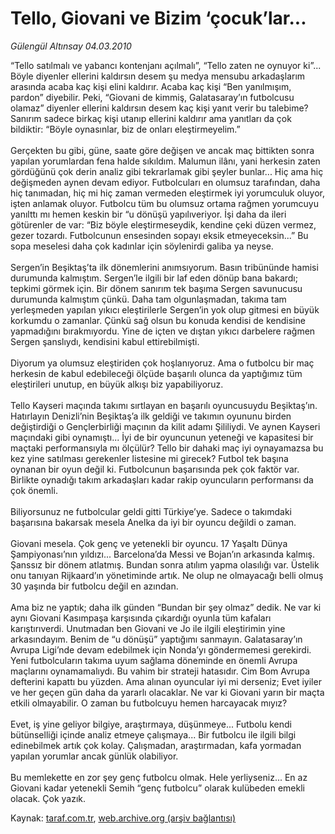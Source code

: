 # Tello, Giovani ve Bizim ‘çocuk’lar...

*Gülengül Altınsay 04.03.2010*

<div class="yazi"><p>“Tello satılmalı ve yabancı kontenjanı açılmalı”, “Tello zaten ne oynuyor ki”... Böyle diyenler ellerini kaldırsın desem şu medya mensubu arkadaşlarım arasında acaba kaç kişi elini kaldırır. Acaba kaç kişi “Ben yanılmışım, pardon” diyebilir. Peki, “Giovani de kimmiş, Galatasaray’ın futbolcusu olamaz” diyenler ellerini kaldırsın desem kaç kişi yanıt verir bu talebime? Sanırım sadece birkaç kişi utanıp ellerini kaldırır ama yanıtları da çok bildiktir: “Böyle oynasınlar, biz de onları eleştirmeyelim.” <br/><br/>Gerçekten bu gibi, güne, saate göre değişen ve ancak maç bittikten sonra yapılan yorumlardan fena halde sıkıldım. Malumun ilânı, yani herkesin zaten gördüğünü çok derin analiz gibi tekrarlamak gibi şeyler bunlar... Hiç ama hiç değişmeden aynen devam ediyor. Futbolcuları en olumsuz tarafından, daha hiç tanımadan, hiç mi hiç zaman vermeden eleştirmek iyi yorumculuk oluyor, işten anlamak oluyor. Futbolcu tüm bu olumsuz ortama rağmen yorumcuyu yanılttı mı hemen keskin bir “u dönüşü yapılıveriyor. İşi daha da ileri götürenler de var: “Biz böyle eleştirmeseydik, kendine çeki düzen vermez, gezer tozardı. Futbolcunun ensesinden sopayı eksik etmeyeceksin...” Bu sopa meselesi daha çok kadınlar için söylenirdi galiba ya neyse. <br/><br/>Sergen’in Beşiktaş’ta ilk dönemlerini anımsıyorum. Basın tribününde hamisi durumunda kalmıştım. Sergen’le ilgili bir laf eden dönüp bana bakardı; tepkimi görmek için. Bir dönem sanırım tek başıma Sergen savunucusu durumunda kalmıştım çünkü. Daha tam olgunlaşmadan, takıma tam yerleşmeden yapılan yıkıcı eleştirilerle Sergen’in yok olup gitmesi en büyük korkumdu o zamanlar. Çünkü sağ olsun bu konuda kendisi de kendisine yapmadığını bırakmıyordu. Yine de içten ve dıştan yıkıcı darbelere rağmen Sergen şanslıydı, kendisini kabul ettirebilmişti. <br/><br/>Diyorum ya olumsuz eleştiriden çok hoşlanıyoruz. Ama o futbolcu bir maç herkesin de kabul edebileceği ölçüde başarılı olunca da yaptığımız tüm eleştirileri unutup, en büyük alkışı biz yapabiliyoruz. <br/><br/>Tello Kayseri maçında takımı sırtlayan en başarılı oyuncusuydu Beşiktaş’ın. Hatırlayın Denizli’nin Beşiktaş’a ilk geldiği ve takımın oyununu birden değiştirdiği o Gençlerbirliği maçının da kilit adamı Şililiydi. Ve aynen Kayseri maçındaki gibi oynamıştı... İyi de bir oyuncunun yeteneği ve kapasitesi bir maçtaki performansıyla mı ölçülür? Tello bir dahaki maç iyi oynayamazsa bu kez yine satılması gerekenler listesine mi girecek? Futbol tek başına oynanan bir oyun değil ki. Futbolcunun başarısında pek çok faktör var. Birlikte oynadığı takım arkadaşları kadar rakip oyuncuların performansı da çok önemli. <br/><br/>Biliyorsunuz ne futbolcular geldi gitti Türkiye’ye. Sadece o takımdaki başarısına bakarsak mesela Anelka da iyi bir oyuncu değildi o zaman. <br/><br/>Giovani mesela. Çok genç ve yetenekli bir oyuncu. 17 Yaşaltı Dünya Şampiyonası’nın yıldızı... Barcelona’da Messi ve Bojan’ın arkasında kalmış. Şanssız bir dönem atlatmış. Bundan sonra atılım yapma olasılığı var. Üstelik onu tanıyan Rijkaard’ın yönetiminde artık. Ne olup ne olmayacağı belli olmuş 30 yaşında bir futbolcu değil en azından. <br/><br/>Ama biz ne yaptık; daha ilk günden “Bundan bir şey olmaz” dedik. Ne var ki aynı Giovani Kasımpaşa karşısında çıkardığı oyunla tüm kafaları karıştırıverdi. Unutmadan ben Giovani ve Jo ile ilgili eleştirimin yine arkasındayım. Benim de “u dönüşü” yaptığımı sanmayın. Galatasaray’ın Avrupa Ligi’nde devam edebilmek için Nonda’yı göndermemesi gerekirdi. Yeni futbolcuların takıma uyum sağlama döneminde en önemli Avrupa maçlarını oynamamalıydı. Bu vahim bir strateji hatasıdır. Cim Bom Avrupa defterini kapattı bu yüzden. Ama alınan oyuncular iyi mi derseniz; Evet iyiler ve her geçen gün daha da yararlı olacaklar. Ne var ki Giovani yarın bir maçta etkili olmayabilir. O zaman bu futbolcuyu hemen harcayacak mıyız? <br/><br/>Evet, iş yine geliyor bilgiye, araştırmaya, düşünmeye... Futbolu kendi bütünselliği içinde analiz etmeye çalışmaya... Bir futbolcu ile ilgili bilgi edinebilmek artık çok kolay. Çalışmadan, araştırmadan, kafa yormadan yapılan yorumlar ancak günlük olabiliyor. <br/><br/>Bu memlekette en zor şey genç futbolcu olmak. Hele yerliyseniz... En az Giovani kadar yetenekli Semih “genç futbolcu” olarak kulübeden emekli olacak. Çok yazık.</p>
</div>

Kaynak: [taraf.com.tr](http://taraf.com.tr:80/makale/10306.htm), [web.archive.org (arşiv bağlantısı)](http://web.archive.org/web/20100306145905/http://taraf.com.tr:80/makale/10306.htm)
